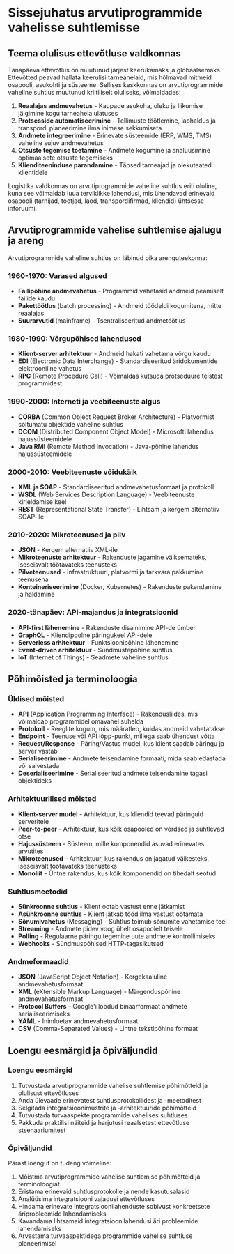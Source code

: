 # Sissejuhatus arvutiprogrammide vahelisse suhtlemisse

## Teema olulisus ettevõtluse valdkonnas

Tänapäeva ettevõtlus on muutunud järjest keerukamaks ja globaalsemaks. Ettevõtted peavad hallata keerulisi tarneahelaid, mis hõlmavad mitmeid osapooli, asukohti ja süsteeme. Sellises keskkonnas on arvutiprogrammide vaheline suhtlus muutunud kriitiliselt oluliseks, võimaldades:

1. **Reaalajas andmevahetus** - Kaupade asukoha, oleku ja liikumise jälgimine kogu tarneahela ulatuses
2. **Protsesside automatiseerimine** - Tellimuste töötlemine, laohaldus ja transpordi planeerimine ilma inimese sekkumiseta
3. **Andmete integreerimine** - Erinevate süsteemide (ERP, WMS, TMS) vaheline sujuv andmevahetus
4. **Otsuste tegemise toetamine** - Andmete kogumine ja analüüsimine optimaalsete otsuste tegemiseks
5. **Klienditeeninduse parandamine** - Täpsed tarneajad ja olekuteated klientidele

Logistika valdkonnas on arvutiprogrammide vaheline suhtlus eriti oluline, kuna see võimaldab luua terviklikke lahendusi, mis ühendavad erinevaid osapooli (tarnijad, tootjad, laod, transpordifirmad, kliendid) ühtsesse inforuumi.

## Arvutiprogrammide vahelise suhtlemise ajalugu ja areng

Arvutiprogrammide vaheline suhtlus on läbinud pika arenguteekonna:

### 1960-1970: Varased algused
- **Failipõhine andmevahetus** - Programmid vahetasid andmeid peamiselt failide kaudu
- **Pakettöötlus** (batch processing) - Andmeid töödeldi kogumitena, mitte reaalajas
- **Suurarvutid** (mainframe) - Tsentraliseeritud andmetöötlus

### 1980-1990: Võrgupõhised lahendused
- **Klient-server arhitektuur** - Andmeid hakati vahetama võrgu kaudu
- **EDI** (Electronic Data Interchange) - Standardiseeritud äridokumentide elektrooniline vahetus
- **RPC** (Remote Procedure Call) - Võimaldas kutsuda protseduure teistest programmidest

### 1990-2000: Interneti ja veebiteenuste algus
- **CORBA** (Common Object Request Broker Architecture) - Platvormist sõltumatu objektide vaheline suhtlus
- **DCOM** (Distributed Component Object Model) - Microsofti lahendus hajussüsteemidele
- **Java RMI** (Remote Method Invocation) - Java-põhine lahendus hajussüsteemidele

### 2000-2010: Veebiteenuste võidukäik
- **XML ja SOAP** - Standardiseeritud andmevahetusformaat ja protokoll
- **WSDL** (Web Services Description Language) - Veebiteenuste kirjeldamise keel
- **REST** (Representational State Transfer) - Lihtsam ja kergem alternatiiv SOAP-ile

### 2010-2020: Mikroteenused ja pilv
- **JSON** - Kergem alternatiiv XML-ile
- **Mikroteenuste arhitektuur** - Rakenduste jagamine väiksemateks, iseseisvalt töötavateks teenusteks
- **Pilveteenused** - Infrastruktuuri, platvormi ja tarkvara pakkumine teenusena
- **Konteineriseerimine** (Docker, Kubernetes) - Rakenduste pakendamine ja haldamine

### 2020-tänapäev: API-majandus ja integratsioonid
- **API-first lähenemine** - Rakenduste disainimine API-de ümber
- **GraphQL** - Kliendipoolne päringukeel API-dele
- **Serverless arhitektuur** - Funktsioonipõhine lähenemine
- **Event-driven arhitektuur** - Sündmustepõhine suhtlus
- **IoT** (Internet of Things) - Seadmete vaheline suhtlus

## Põhimõisted ja terminoloogia

### Üldised mõisted
- **API** (Application Programming Interface) - Rakendusliides, mis võimaldab programmidel omavahel suhelda
- **Protokoll** - Reeglite kogum, mis määratleb, kuidas andmeid vahetatakse
- **Endpoint** - Teenuse või API lõpp-punkt, millega saab ühendust võtta
- **Request/Response** - Päring/Vastus mudel, kus klient saadab päringu ja server vastab
- **Serialiseerimine** - Andmete teisendamine formaati, mida saab edastada või salvestada
- **Deserialiseerimine** - Serialiseeritud andmete teisendamine tagasi objektideks

### Arhitektuurilised mõisted
- **Klient-server mudel** - Arhitektuur, kus kliendid teevad päringuid serveritele
- **Peer-to-peer** - Arhitektuur, kus kõik osapooled on võrdsed ja suhtlevad otse
- **Hajussüsteem** - Süsteem, mille komponendid asuvad erinevates arvutites
- **Mikroteenused** - Arhitektuur, kus rakendus on jagatud väikesteks, iseseisvalt töötavateks teenusteks
- **Monoliit** - Ühtne rakendus, kus kõik komponendid on tihedalt seotud

### Suhtlusmeetodid
- **Sünkroonne suhtlus** - Klient ootab vastust enne jätkamist
- **Asünkroonne suhtlus** - Klient jätkab tööd ilma vastust ootamata
- **Sõnumivahetus** (Messaging) - Suhtlus toimub sõnumite vahetamise teel
- **Streaming** - Andmete pidev voog ühelt osapoolelt teisele
- **Polling** - Regulaarne päringu tegemine uute andmete kontrollimiseks
- **Webhooks** - Sündmuspõhised HTTP-tagasikutsed

### Andmeformaadid
- **JSON** (JavaScript Object Notation) - Kergekaaluline andmevahetusformaat
- **XML** (eXtensible Markup Language) - Märgenduspõhine andmevahetusformaat
- **Protocol Buffers** - Google'i loodud binaarformaat andmete serialiseerimiseks
- **YAML** - Inimloetav andmevahetusformaat
- **CSV** (Comma-Separated Values) - Lihtne tekstipõhine formaat

## Loengu eesmärgid ja õpiväljundid

### Loengu eesmärgid
1. Tutvustada arvutiprogrammide vahelise suhtlemise põhimõtteid ja olulisust ettevõtluses
2. Anda ülevaade erinevatest suhtlusprotokollidest ja -meetoditest
3. Selgitada integratsioonimustrite ja -arhitektuuride põhimõtteid
4. Tutvustada turvaaspekte programmide vahelises suhtluses
5. Pakkuda praktilisi näiteid ja harjutusi reaalsetest ettevõtluse stsenaariumitest

### Õpiväljundid
Pärast loengut on tudeng võimeline:
1. Mõistma arvutiprogrammide vahelise suhtlemise põhimõtteid ja terminoloogiat
2. Eristama erinevaid suhtlusprotokolle ja nende kasutusalasid
3. Analüüsima integratsiooni vajadusi ettevõtluses
4. Hindama erinevate integratsioonilahenduste sobivust konkreetsete äriprobleemide lahendamiseks
5. Kavandama lihtsamaid integratsioonilahendusi äri probleemide lahendamiseks
6. Arvestama turvaaspektidega programmide vahelise suhtluse planeerimisel
